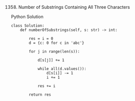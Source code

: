 1358. Number of Substrings Containing All Three Characters

Python Solution
```
class Solution:
    def numberOfSubstrings(self, s: str) -> int:

        res = i = 0 
        d = {c: 0 for c in 'abc'}

        for j in range(len(s)):

            d[s[j]] += 1

            while all(d.values()):
                d[s[i]] -= 1 
                i += 1 

            res += i
            
        return res
```

